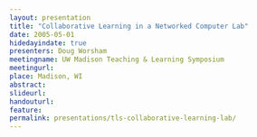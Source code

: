 ```yaml
---
layout: presentation
title: "Collaborative Learning in a Networked Computer Lab"
date: 2005-05-01
hidedayindate: true
presenters: Doug Worsham
meetingname: UW Madison Teaching & Learning Symposium
meetingurl: 
place: Madison, WI
abstract: 
slideurl:
handouturl:
feature: 
permalink: presentations/tls-collaborative-learning-lab/
---
```

